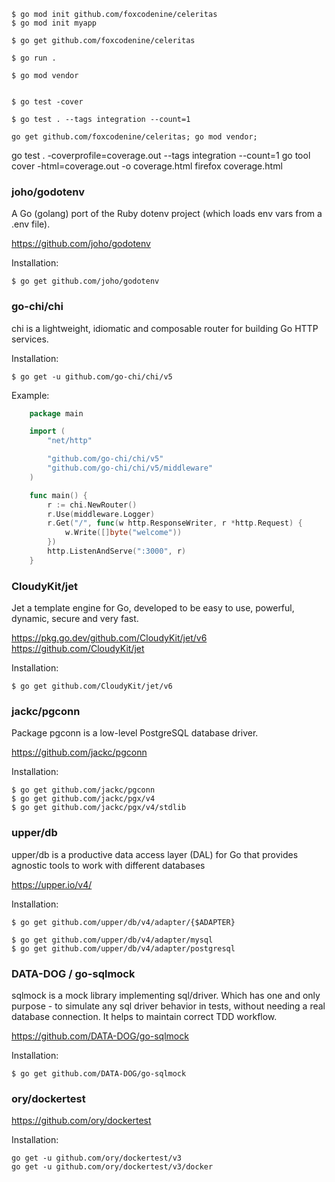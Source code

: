 
    $ go mod init github.com/foxcodenine/celeritas
    $ go mod init myapp

    $ go get github.com/foxcodenine/celeritas

    $ go run .

    $ go mod vendor


    $ go test -cover

    $ go test . --tags integration --count=1

    go get github.com/foxcodenine/celeritas; go mod vendor;

<!-- --------------------------------------------------------------- -->

go test . -coverprofile=coverage.out --tags integration --count=1
go tool cover -html=coverage.out -o coverage.html
firefox coverage.html


<!-- --------------------------------------------------------------- -->

### joho/godotenv

A Go (golang) port of the Ruby dotenv project (which loads env vars from a .env file).

https://github.com/joho/godotenv

Installation:

    $ go get github.com/joho/godotenv

<!-- --------------------------------------------------------------- -->

### go-chi/chi

chi is a lightweight, idiomatic and composable router for building Go HTTP services.

Installation:

    $ go get -u github.com/go-chi/chi/v5


Example:

```go
    package main

    import (
        "net/http"

        "github.com/go-chi/chi/v5"
        "github.com/go-chi/chi/v5/middleware"
    )

    func main() {
        r := chi.NewRouter()
        r.Use(middleware.Logger)
        r.Get("/", func(w http.ResponseWriter, r *http.Request) {
            w.Write([]byte("welcome"))
        })
        http.ListenAndServe(":3000", r)
    }
```

<!-- --------------------------------------------------------------- -->

### CloudyKit/jet

Jet a template engine for Go, developed to be easy to use, powerful, dynamic,
secure and very fast.

https://pkg.go.dev/github.com/CloudyKit/jet/v6
https://github.com/CloudyKit/jet

Installation:

    $ go get github.com/CloudyKit/jet/v6

<!-- --------------------------------------------------------------- -->


### jackc/pgconn

Package pgconn is a low-level PostgreSQL database driver.

https://github.com/jackc/pgconn

Installation:

    $ go get github.com/jackc/pgconn
    $ go get github.com/jackc/pgx/v4
    $ go get github.com/jackc/pgx/v4/stdlib

<!-- --------------------------------------------------------------- -->

### upper/db

upper/db is a productive data access layer (DAL) for Go that provides agnostic
tools to work with different databases

https://upper.io/v4/


Installation:

    $ go get github.com/upper/db/v4/adapter/{$ADAPTER}

    $ go get github.com/upper/db/v4/adapter/mysql
    $ go get github.com/upper/db/v4/adapter/postgresql

<!-- --------------------------------------------------------------- -->

### DATA-DOG / go-sqlmock

sqlmock is a mock library implementing sql/driver. Which has one and
only purpose - to simulate any sql driver behavior in tests, without
needing a real database connection. It helps to maintain correct TDD
workflow.

 https://github.com/DATA-DOG/go-sqlmock

 Installation:

    $ go get github.com/DATA-DOG/go-sqlmock
<!-- --------------------------------------------------------------- -->

### ory/dockertest

https://github.com/ory/dockertest

Installation:

    go get -u github.com/ory/dockertest/v3
    go get -u github.com/ory/dockertest/v3/docker

<!-- --------------------------------------------------------------- -->